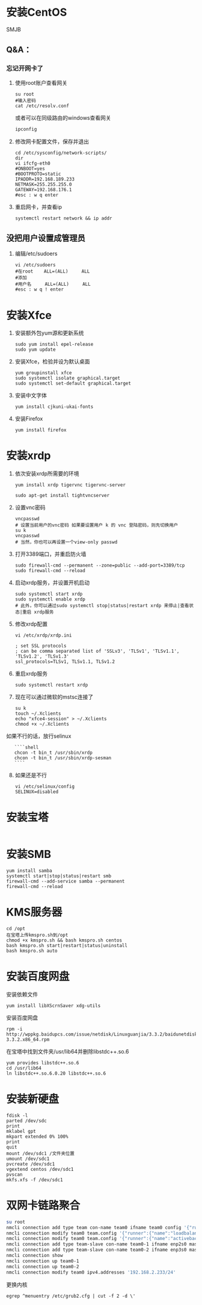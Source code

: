 # 安装CentOS

SMJB

## Q&A：

### 忘记开网卡了

1. 使用root账户查看网关

   ````shell
   su root
   #输入密码
   cat /etc/resolv.conf
   ````

   或者可以在同级路由的windows查看网关

   ````powershell
   ipconfig
   ````

2. 修改网卡配置文件，保存并退出

   ````shell
   cd /etc/sysconfig/network-scripts/
   dir
   vi ifcfg-eth0
   #ONBOOT=yes
   #BOOTPROTO=static
   IPADDR=192.168.189.233
   NETMASK=255.255.255.0
   GATEWAY=192.168.176.1
   #esc : w q enter
   ````

3. 重启网卡，并查看ip
   
   ````shell
   systemctl restart network && ip addr
   ````

   

## 没把用户设置成管理员

1. 编辑/etc/sudoers
   
    ````shell
    vi /etc/sudoers
    #在root    ALL=(ALL)     ALL
    #添加
    #用户名     ALL=(ALL)     ALL
    #esc : w q ! enter
    ````



# 安装Xfce

1. 安装额外包yum源和更新系统

    ````shell
    sudo yum install epel-release
    sudo yum update
    ````

2. 安装Xfce，检验并设为默认桌面

    ````shell
    yum groupinstall xfce
    sudo systemctl isolate graphical.target
    sudo systemctl set-default graphical.target
    ````

4. 安装中文字体

    ````shell
    yum install cjkuni-ukai-fonts
    ````

5. 安装Firefox

    ````shell
    yum install firefox
    ````

# 安装xrdp

1. 依次安装xrdp所需要的环境

    ````shell
    yum install xrdp tigervnc tigervnc-server
    ````
    
    ````shell
    sudo apt-get install tightvncserver
    ````
    
2. 设置vnc密码

    ````shell
    vncpasswd
    # 设置当前用户的vnc密码 如果要设置用户 k 的 vnc 登陆密码，则先切换用户
    su k
    vncpasswd
    # 当然，你也可以再设置一个view-only passwd
    ````

3. 打开3389端口，并重启防火墙

    ````shell
    sudo firewall-cmd --permanent --zone=public --add-port=3389/tcp
    sudo firewall-cmd --reload
    ````

4. 启动xrdp服务，并设置开机启动

   ````shell
   sudo systemctl start xrdp
   sudo systemctl enable xrdp
   # 此外，你可以通过sudo systemctl stop|status|restart xrdp 来停止|查看状态|重启 xrdp服务
   ````

5. 修改xrdp配置

   ````shell
   vi /etc/xrdp/xrdp.ini
   
   ; set SSL protocols
   ; can be comma separated list of 'SSLv3', 'TLSv1', 'TLSv1.1', 'TLSv1.2', 'TLSv1.3'
   ssl_protocols=TLSv1, TLSv1.1, TLSv1.2
   ````

6. 重启xrdp服务

   ````shell
   sudo systemctl restart xrdp
   ````

7. 现在可以通过微软的mstsc连接了

   ````shell
   su k
   touch ~/.Xclients
   echo "xfce4-session" > ~/.Xclients
   chmod +x ~/.Xclients
   ````

   

如果不行的话，放行selinux

       ````shell
       chcon -t bin_t /usr/sbin/xrdp
       chcon -t bin_t /usr/sbin/xrdp-sesman
       ````


8. 如果还是不行

   ````shell
   vi /etc/selinux/config
   SELINUX=disabled
   ````

   

# 安装宝塔

````shell

````



# 安装SMB

````shell
yum install samba
systemctl start|stop|status|restart smb
firewall-cmd --add-service samba --permanent
firewall-cmd --reload

````



# KMS服务器

````shell
cd /opt
在宝塔上传kmspro.sh到/opt
chmod +x kmspro.sh && bash kmspro.sh centos
bash kmspro.sh start|restart|status|uninstall
bash kmspro.sh auto
````



# 安装百度网盘

安装依赖文件

````
yum install libXScrnSaver xdg-utils
````

安装百度网盘

````shell
rpm -i http://wppkg.baidupcs.com/issue/netdisk/Linuxguanjia/3.3.2/baidunetdisk-3.3.2.x86_64.rpm
````

在宝塔中找到文件夹/usr/lib64并删除libstdc++.so.6

````shell
yum provides libstdc++.so.6
cd /usr/lib64
ln libstdc++.so.6.0.20 libstdc++.so.6
````

# 安装新硬盘

````shell
fdisk -l
parted /dev/sdc
print
mklabel gpt
mkpart extended 0% 100%
print
quit
mount /dev/sdc1 /文件夹位置
umount /dev/sdc1
pvcreate /dev/sdc1
vgextend centos /dev/sdc1
pvscan
mkfs.xfs -f /dev/sdc1

````

# 双网卡链路聚合

````bash
su root
nmcli connection add type team con-name team0 ifname team0 config '{"runner":{"name":"activebackup"}}'
nmcli connection modify team0 team.config '{"runner":{"name":"loadbalance"}}'
nmcli connection modify team0 team.config '{"runner":{"name":"activebackup"}}'
nmcli connection add type team-slave con-name team0-1 ifname enp2s0 master team0
nmcli connection add type team-slave con-name team0-2 ifname enp3s0 master team0
nmcli connection show
nmcli connection up team0-1
nmcli connection up team0-2
nmcli connection modify team0 ipv4.addresses '192.168.2.233/24'
````

更换内核

````shell
egrep ^menuentry /etc/grub2.cfg | cut -f 2 -d \'
````

